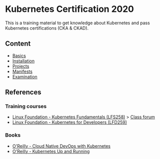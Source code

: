 # Kubernetes Certification 2020

This is a training material to get knowledge about Kubernetes and pass Kubernetes certifications (CKA & CKAD).

## Content

* [Basics](./docs/basics.md)
* [Installation](./docs/installation.md)
* [Projects](./docs/projects.md)
* [Manifests](./docs/manifests.md)
* [Examination](./docs/examination.md)

## References

### Training courses

* [Linux Foundation - Kubernetes Fundamentals (LFS258)](https://trainingportal.linuxfoundation.org/learn/course/kubernetes-fundamentals-lfs258/course-introduction/course-information) > [Class forum](https://forum.linuxfoundation.org/categories/lfs258-class-forum)
* [Linux Foundation - Kubernetes for Developers (LFD259)](https://trainingportal.linuxfoundation.org/learn/course/kubernetes-for-developers-lfd259/introduction/course-information)

### Books

* [O'Reilly - Cloud Native DevOps with Kubernetes](https://www.oreilly.com/library/view/cloud-native-devops/9781492040750/)
* [O'Reilly - Kubernetes Up and Running](https://www.oreilly.com/library/view/kubernetes-up-and/9781491935668/)
